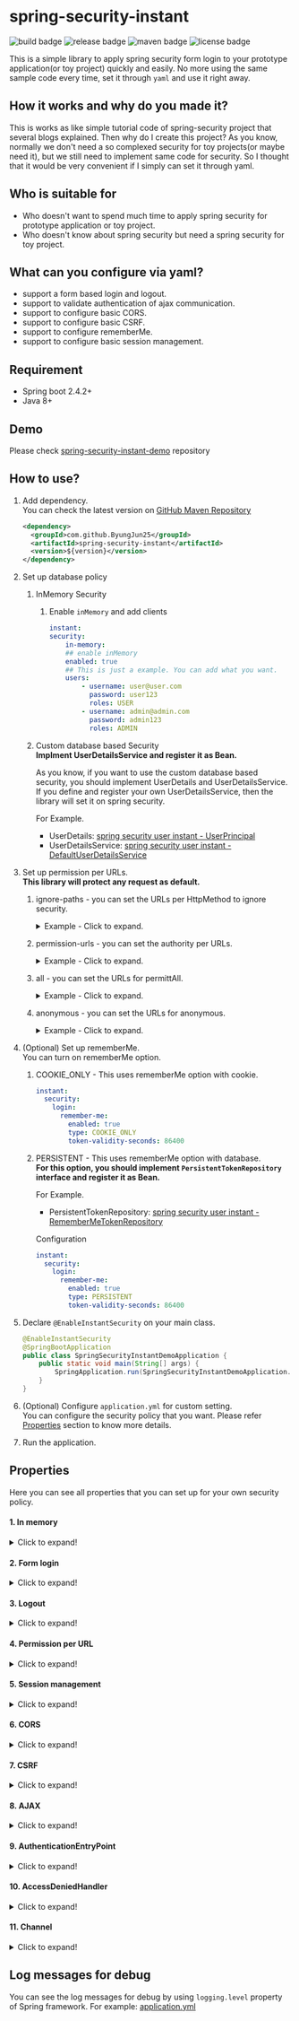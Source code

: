 # spring-security-instant
![build badge](https://img.shields.io/github/workflow/status/ByungJun25/spring-instant/Spring%20Instant%20%5BMain%5D%20CI%20with%20Maven?logo=github)
![release badge](https://img.shields.io/github/v/release/ByungJun25/spring-instant?logo=github)
![maven badge](https://img.shields.io/maven-central/v/com.github.ByungJun25/spring-security-instant)
![license badge](https://img.shields.io/github/license/ByungJun25/spring-instant)

This is a simple library to apply spring security form login to your prototype application(or toy project) quickly and easily. No more using the same sample code every time, set it through `yaml` and use it right away.

## How it works and why do you made it?
This is works as like simple tutorial code of spring-security project that several blogs explained. Then why do I create this project? As you know, normally we don't need a so complexed security for toy projects(or maybe need it), but we still need to implement same code for security. So I thought that it would be very convenient if I simply can set it through yaml.

## Who is suitable for
* Who doesn't want to spend much time to apply spring security for prototype application or toy project.
* Who doesn't know about spring security but need a spring security for toy project.

## What can you configure via yaml?
* support a form based login and logout.
* support to validate authentication of ajax communication.
* support to configure basic CORS.
* support to configure basic CSRF.
* support to configure rememberMe.
* support to configure basic session management.

## Requirement
* Spring boot 2.4.2+
* Java 8+

## Demo
Please check [spring-security-instant-demo](https://github.com/ByungJun25/spring-instant/tree/main/spring-security-instant-demo) repository

## How to use?

1. Add dependency.  
    You can check the latest version on [GitHub Maven Repository](https://github.com/ByungJun25/spring-instant/packages/)

    ```xml
    <dependency>
      <groupId>com.github.ByungJun25</groupId>
      <artifactId>spring-security-instant</artifactId>
      <version>${version}</version>
    </dependency>
    ```

2. Set up database policy
    1. InMemory Security  
        1. Enable `inMemory` and add clients

            ```yaml
            instant:
            security:
                in-memory:
                ## enable inMemory
                enabled: true
                ## This is just a example. You can add what you want.
                users:
                    - username: user@user.com
                      password: user123
                      roles: USER
                    - username: admin@admin.com
                      password: admin123
                      roles: ADMIN
            ```

    2. Custom database based Security   
        **Implment UserDetailsService and register it as Bean.** 
        
        As you know, if you want to use the custom database based security, you should implement UserDetails and UserDetailsService. If you define and register your own UserDetailsService, then the library will set it on spring security.

        For Example. 
        
        - UserDetails: [spring security user instant - UserPrincipal](https://github.com/ByungJun25/spring-instant/blob/main/spring-security-user-instant/src/main/java/com/bj25/spring/security/user/instant/model/UserPrincipal.java)
        - UserDetailsService: [spring security user instant - DefaultUserDetailsService](https://github.com/ByungJun25/spring-instant/blob/main/spring-security-user-instant/src/main/java/com/bj25/spring/security/user/instant/service/DefaultUserDetailsService.java)

3. Set up permission per URLs.  
    **This library will protect any request as default.**

    1. ignore-paths - you can set the URLs per HttpMethod to ignore security.

        <details>
        <summary>Example - Click to expand.</summary>

        ```yaml
        instant:
          security:
            permission:
              ignore-paths:
                GET:
                  - /css/**
                  - /js/**
                  - /img/**
        ```

        </details>

    2. permission-urls - you can set the authority per URLs.

        <details>
        <summary>Example - Click to expand.</summary>

        ```yaml
        instant:
          security:
            permission:
              permission-urls:
                '[/admin]':
                    '[*]': ## for all HttpMethods
                      - ROLE_ADMIN
                '[/user]':
                    GET:
                      - ROLE_USER
                      - ROLE_ADMIN
                    POST:
                      - ROLE_USER
                    PUT:
                      - ROLE_USER
                    DELETE:
                      - ROLE_ADMIN
        ```

        </details>

    3. all - you can set the URLs for permittAll.

        <details>
        <summary>Example - Click to expand.</summary>

        ```yaml
        instant:
          security:
            permission:
              all:
                GET:
                  - /
        ```

        </details>

    4. anonymous - you can set the URLs for anonymous.

        <details>
        <summary>Example - Click to expand.</summary>

        ```yaml
        instant:
          security:
            permission:
              anonymous:
                GET:
                  - /anonymous
        ```

        </details>

4. (Optional) Set up rememberMe.  
    You can turn on rememberMe option.

    1. COOKIE_ONLY - This uses rememberMe option with cookie.  

        ```yaml
        instant:
          security:
            login:
              remember-me:
                enabled: true
                type: COOKIE_ONLY
                token-validity-seconds: 86400
        ```

    2. PERSISTENT - This uses rememberMe option with database.  
        **For this option, you should implement `PersistentTokenRepository` interface and register it as Bean.**

        For Example.  
        - PersistentTokenRepository: [spring security user instant - RememberMeTokenRepository](https://github.com/ByungJun25/spring-instant/blob/main/spring-security-user-instant/src/main/java/com/bj25/spring/security/user/instant/repository/RememberMeTokenRepository.java)

        Configuration  
        ```yaml
        instant:
          security:
            login:
              remember-me:
                enabled: true
                type: PERSISTENT
                token-validity-seconds: 86400
        ```


5. Declare `@EnableInstantSecurity` on your main class.  

    ```java
    @EnableInstantSecurity
    @SpringBootApplication
    public class SpringSecurityInstantDemoApplication {
        public static void main(String[] args) {
            SpringApplication.run(SpringSecurityInstantDemoApplication.class, args);
        }
    }
    ```

6. (Optional) Configure `application.yml` for custom setting.  
    You can configure the security policy that you want. Please refer [Properties](#Properties) section to know more details.

7. Run the application.

## Properties
Here you can see all properties that you can set up for your own security policy.

#### 1. In memory

<details>
<summary>Click to expand!</summary>

|Name|type|Default value|Description|
|---|---|---|---|
|`instant.security.in-memory.enabled`|boolean|`false`|Enable the InMemoryUserDetailsService.|
|`instant.security.in-memory.users`|List|`Empty List`|Create a new user with the supplied details.|
|`instant.security.in-memory.users.username`|String|`user`|username|
|`instant.security.in-memory.users.password`|String|`password`|password|
|`instant.security.in-memory.users.roles`|String[]|`{}`|roles - Don't write `ROLE_`|
|`instant.security.in-memory.users.accountExpired`|boolean|`false`|isAccountExpired|
|`instant.security.in-memory.users.lock`|boolean|`false`|isLock|
|`instant.security.in-memory.users.credentialsExpired`|boolean|`false`|isCredentialsExpired|
|`instant.security.in-memory.users.disabled`|boolean|`false`|isDisabled|

</details>

#### 2. Form login

<details>
<summary>Click to expand!</summary>

|Name|type|Default value|Description|
|---|---|---|---|
|`instant.security.login.page`|String|`/login`|Specifies the URL to send users to if login is required.|
|`instant.security.login.successUrl`|String|`/`|The URL to be redirected when the user login successfully.|
|`instant.security.login.authentication-failure-url`|String|`/login?error`|The URL to be redirected when the user fails to login.|
|`instant.security.login.username-parameter`|String|`username`|The HTTP parameter to look for the username when performing authentication.|
|`instant.security.login.password-parameter`|String|`password`|The HTTP parameter to look for the password when performing authentication.|
|`instant.security.login.remember-me.enabled`|boolean|`false`|Enable the remeber-me.|
|`instant.security.login.remember-me.always-remember`|Boolean|`null`|Whether the cookie should always be created even if the remember-me parameter is not set.|
|`instant.security.login.remember-me.type`|`COOKIE_ONLY`, `PERSISTENT`|`COOKIE_ONLY`|Type of the remember-me option.|
|`instant.security.login.remember-me.key`|String|`rememberMeSecret`|Sets the key to identify tokens created for remember me authentication.|
|`instant.security.login.remember-me.cookie-domain`|String|`null`|The domain name within which the remember me cookie is visible.|
|`instant.security.login.remember-me.secure-cookie`|Boolean|`null`|Whether the cookie should be flagged as secure or not. Secure cookies can only be sent over an HTTPS connection and thus cannot be accidentally submitted over HTTP where they could be intercepted.|
|`instant.security.login.remember-me.cookie-name`|String|`remember-me`|The name of cookie which store the token for remember me authentication.|
|`instant.security.login.remember-me.remember-me-parameter`|String|`remember-me`|The HTTP parameter used to indicate to remember the user at time of login.|
|`instant.security.login.remember-me.token-validity-seconds`|Integer|`null`|Allows specifying how long (in seconds) a token is valid for.|
</details>

#### 3. Logout

<details>
<summary>Click to expand!</summary>

|Name|type|Default value|Description|
|---|---|---|---|
|`instant.security.logout.invalidate-http-session`|boolean|`true`|Configures SecurityContextLogoutHandler to invalidate the HttpSession at the time of logout.|
|`instant.security.logout.clear-authentication`|boolean|`true`|Specifies if SecurityContextLogoutHandler should clear the Authentication at the time of logout.|
|`instant.security.logout.url`|String|`/logout`|The URL that triggers log out to occur (default is "/logout").|
|`instant.security.logout.success-url`|String|`/login?logout`|The URL to redirect to after logout has occurred.|
|`instant.security.logout.delete-cookies`|String[]|`{ "JSESSIONID" }`|Allows specifying the names of cookies to be removed on logout success.|

</details>

#### 4. Permission per URL

<details>
<summary>Click to expand!</summary>

|Name|type|Default value|Description|
|---|---|---|---|
|`instant.security.permission.ignore-paths.[httpMethod]`|String[]|`{}`|Allows adding RequestMatcher instances that should that Spring Security should ignore.|
|`instant.security.permission.permission-urls.[path].[httpMethod]`|String[]|`{}`|The authorities per URLs|
|`instant.security.permission.anonymous.[httpMethod]`|String[]|`{}`|The URLs for anonymous.|
|`instant.security.permission.all.[httpMethod]`|String[]|`{}`|The URLs for permitAll.|

</details>

#### 5. Session management

<details>
<summary>Click to expand!</summary>

|Name|type|Default value|Description|
|---|---|---|---|
|`instant.security.session-management.disabled`|boolean|`false`|Disable the sessionManagement.|
|`instant.security.session-management.creation-policy`|`ALWAYS`, `IF_REQUIRED`, `NEVER`, `STATELESS`|`IF_REQUIRED`|Allows specifying the SessionCreationPolicy|
|`instant.security.session-management.enable-session-url-rewriting`|boolean|`false`|If set to true, allows HTTP sessions to be rewritten in the URLs when using HttpServletResponse.encodeRedirectURL(String) or HttpServletResponse.encodeURL(String), otherwise disallows HTTP sessions to be included in the URL.|
|`instant.security.session-management.invalid-url`|String|`/`|Setting this attribute will inject the SessionManagementFilter with a SimpleRedirectInvalidSessionStrategy configured with the attribute value.|
|`instant.security.session-management.authentication-error-url`|String|`null`|Defines the URL of the error page which should be shown when the SessionAuthenticationStrategy raises an exception.|
|`instant.security.session-management.maximum`|Integer|`null`|Controls the maximum number of sessions for a user.|
|`instant.security.session-management.fixationProperties.enabled`|boolean|`false`|Enable SessionFixation.|
|`instant.security.session-management.fixationProperties.type`|`CHANGE_SESSION_ID`, `MIGRATE_SESSION`, `NEW_SESSION`, `NONE`|`NONE`|Indicate type of SessionFixation.|
|`instant.security.session-management.concurrencyProperties.max-sessions-prevents-login`|boolean|`false`|If true, prevents a user from authenticating when the maximumSessions(int) has been reached.|
|`instant.security.session-management.concurrencyProperties.expired-url`|String|`/`|The URL to redirect to if a user tries to access a resource and their session has been expired due to too many sessions for the current user.|

</details>

#### 6. CORS

<details>
<summary>Click to expand!</summary>

|Name|type|Default value|Description|
|---|---|---|---|
|`instant.security.cors.[path].allowed-origins`|String[]|`{}`|Variant of setAllowedOrigins(java.util.List<java.lang.String>) for adding one origin at a time.|
|`instant.security.cors.[path].allowed-headers`|String[]|`{}`|Add an actual request header to allow.|
|`instant.security.cors.[path].allowed-methods`|String[]|`{}`|Add an HTTP method to allow.|
|`instant.security.cors.[path].allow-credentials`|boolean|`false`|Whether user credentials are supported.|

</details>

#### 7. CSRF

<details>
<summary>Click to expand!</summary>

|Name|type|Default value|Description|
|---|---|---|---|
|`instant.security.csrf.disabled`|boolean|`false`|Disable the CSRF.|
|`instant.security.csrf.cookie-csrf-token`|boolean|`false`|Specify the CsrfTokenRepository to use.|
|`instant.security.csrf.cookieRepository.http-only`|boolean|`false`|Sets the HttpOnly attribute on the cookie containing the CSRF token.|
|`instant.security.csrf.cookieRepository.secure`|boolean|`false`|Sets secure flag of the cookie that the expected CSRF token is saved to and read from.|
|`instant.security.csrf.cookieRepository.cookie-domain`|String|`Empty`|Sets the domain of the cookie that the expected CSRF token is saved to and read from.|
|`instant.security.csrf.cookieRepository.cookie-path`|String|`Empty`|Set the path that the Cookie will be created with.|
|`instant.security.csrf.cookieRepository.cookie-name`|String|`XSRF-TOKEN`|Sets the name of the cookie that the expected CSRF token is saved to and read from.|
|`instant.security.csrf.cookieRepository.header-name`|String|`X-XSRF-TOKEN`|Sets the name of the HTTP header that should be used to provide the token.|
|`instant.security.csrf.cookieRepository.parameter-name`|String|`_csrf`|Sets the name of the HTTP request parameter that should be used to provide a token.|

</details>

#### 8. AJAX

<details>
<summary>Click to expand!</summary>

|Name|type|Default value|Description|
|---|---|---|---|
|`instant.security.ajax.header-key`|String|`X-Requested-With`|This is the required header key to check when Ajax requests come in.|
|`instant.security.ajax.header-value`|String|`XMLHttpRequest`|The value of the required header element to be compared|
|`instant.security.ajax.authentication-failure-url`|String|`/api/exception/authentication`|The URL to be redirected when unauthenticated users ajax requests come in.|
|`instant.security.ajax.access-denied-url`|String|`/api/exception/authorization`|The URL to be redirected when unauthorized users ajax requests come in.|

</details>

#### 9. AuthenticationEntryPoint

<details>
<summary>Click to expand!</summary>

|Name|type|Default value|Description|
|---|---|---|---|
|`instant.security.authentication-entry-point.redirect-url`|String|`/login`|The URL to be redirected when unauthenticated users access the protected resource.|

</details>

#### 10. AccessDeniedHandler

<details>
<summary>Click to expand!</summary>

|Name|type|Default value|Description|
|---|---|---|---|
|`instant.security.access-denied-handler.redirect-url`|String|`/error/accessDenied`|The URL to be redirected when unauthorized users access the protected resource.|

</details>

#### 11. Channel

<details>
<summary>Click to expand!</summary>

|Name|type|Default value|Description|
|---|---|---|---|
|`instant.security.channel.enable`|boolean|`false`|if true, it will configure channel security.|
|`instant.security.channel.all-secure`|boolean|`false`|if true, any requests will require secure channel.|
|`instant.security.channel.[httpMethod]`|String[]|`{}`|The URLs per httpMethod|

</details>

## Log messages for debug
You can see the log messages for debug by using `logging.level` property of Spring framework. For example: [application.yml](https://github.com/ByungJun25/spring-instant/blob/main/spring-security-instant/src/test/resources/application.yml)

